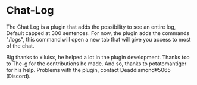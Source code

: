# Chat-Log
The Chat Log is a plugin that adds the possibility to see an entire log, Default capped at 300 sentences. 
For now, the plugin adds the commands "/logs", this command will open a new tab that will give you access to most of the chat. 

Big thanks to xiluisx, he helped a lot in the plugin development.
Thanks too to The-g for the contributions he made. 
And so, thanks to potatomantiger for his help. 
Problems with the plugin, contact Deaddiamond#5065 (Discord). 
